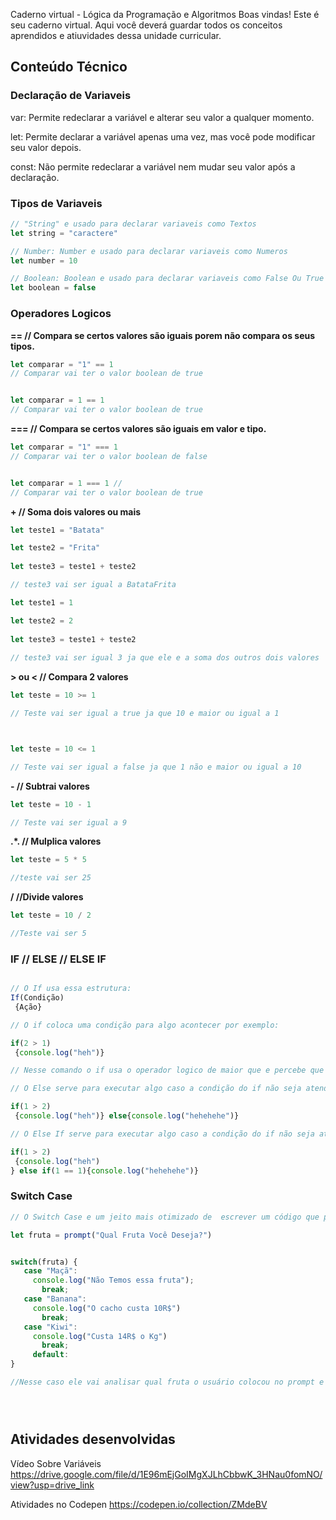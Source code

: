 Caderno virtual - Lógica da Programação e Algoritmos
Boas vindas! Este é seu caderno virtual. Aqui você deverá guardar todos os conceitos aprendidos e atiuvidades dessa unidade curricular. 


## Conteúdo Técnico

### Declaração de Variaveis

var: Permite redeclarar a variável e alterar seu valor a qualquer momento.

let: Permite declarar a variável apenas uma vez, mas você pode modificar seu valor depois.

const: Não permite redeclarar a variável nem mudar seu valor após a declaração.

### Tipos de Variaveis


~~~javascript
// "String" e usado para declarar variaveis como Textos 
let string = "caractere"
~~~


~~~javascript
// Number: Number e usado para declarar variaveis como Numeros 
let number = 10
~~~


~~~javascript
// Boolean: Boolean e usado para declarar variaveis como False Ou True
let boolean = false
~~~


### Operadores Logicos 

**== // Compara se certos valores são iguais porem não compara os seus tipos.**


~~~javascript
let comparar = "1" == 1 
// Comparar vai ter o valor boolean de true


let comparar = 1 == 1 
// Comparar vai ter o valor boolean de true
~~~


**=== // Compara se certos valores são iguais em valor e tipo.**


~~~javascript
let comparar = "1" === 1 
// Comparar vai ter o valor boolean de false


let comparar = 1 === 1 //
// Comparar vai ter o valor boolean de true
~~~


**+ // Soma dois valores ou mais**

~~~javascript
let teste1 = "Batata" 

let teste2 = "Frita"  
    
let teste3 = teste1 + teste2 

// teste3 vai ser igual a BatataFrita 
~~~


~~~javascript                    
let teste1 = 1 

let teste2 = 2 
     
let teste3 = teste1 + teste2 
     
// teste3 vai ser igual 3 ja que ele e a soma dos outros dois valores 
~~~


**> ou < // Compara 2 valores**


~~~javascript     
let teste = 10 >= 1

// Teste vai ser igual a true ja que 10 e maior ou igual a 1



let teste = 10 <= 1

// Teste vai ser igual a false ja que 1 não e maior ou igual a 10
~~~


**- // Subtrai valores**


~~~javascript     
let teste = 10 - 1 

// Teste vai ser igual a 9
~~~


**.*. // Mulplica valores**


~~~javascript     
let teste = 5 * 5 

//teste vai ser 25
~~~


**/  //Divide valores**


~~~javascript     
let teste = 10 / 2

//Teste vai ser 5 
~~~



### IF // ELSE // ELSE IF

~~~javascript

// O If usa essa estrutura:
If(Condição)
 {Ação}

// O if coloca uma condição para algo acontecer por exemplo:

if(2 > 1)
 {console.log("heh")}

// Nesse comando o if usa o operador logico de maior que e percebe que 2 e maior que 1 e por isso executa o comando 
~~~

~~~javascript
// O Else serve para executar algo caso a condição do if não seja atendida

if(1 > 2)
 {console.log("heh")} else{console.log("hehehehe")}

~~~

~~~javascript
// O Else If serve para executar algo caso a condição do if não seja atendida e a nova condição do Else if seja atendida 

if(1 > 2)
 {console.log("heh")
} else if(1 == 1){console.log("hehehehe")}

~~~

### Switch Case
~~~javascript
// O Switch Case e um jeito mais otimizado de  escrever um código que precise de muitos else If

let fruta = prompt("Qual Fruta Você Deseja?")


switch(fruta) {
   case "Maçã":
     console.log("Não Temos essa fruta");
       break;
   case "Banana":
     console.log("O cacho custa 10R$")
       break;
   case "Kiwi":
     console.log("Custa 14R$ o Kg")
       break;
     default:
}

//Nesse caso ele vai analisar qual fruta o usuário colocou no prompt e mandar uma mensagem dependendo de qual fruta ele colocou 





~~~

## Atividades desenvolvidas

Vídeo Sobre Variáveis https://drive.google.com/file/d/1E96mEjGoIMgXJLhCbbwK_3HNau0fomNO/view?usp=drive_link

Atividades no Codepen
https://codepen.io/collection/ZMdeBV



